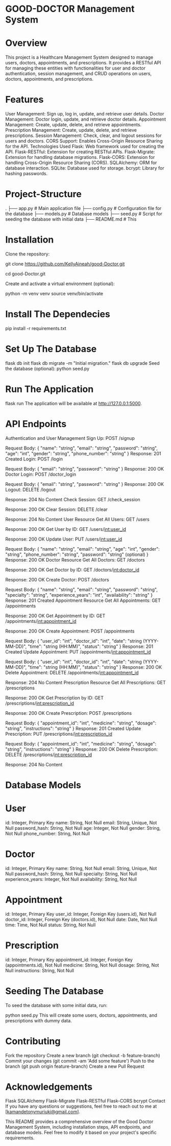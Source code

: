 # GOOD-DOCTOR Management System




# Overview
This project is a Healthcare Management System designed to manage users, doctors, appointments, and prescriptions. It provides a RESTful API for managing these entities with functionalities for user and doctor authentication, session management, and CRUD operations on users, doctors, appointments, and prescriptions.

# Features
User Management: Sign up, log in, update, and retrieve user details.
Doctor Management: Doctor login, update, and retrieve doctor details.
Appointment Management: Create, update, delete, and retrieve appointments.
Prescription Management: Create, update, delete, and retrieve prescriptions.
Session Management: Check, clear, and logout sessions for users and doctors.
CORS Support: Enables Cross-Origin Resource Sharing for the API.
Technologies Used
Flask: Web framework used for creating the API.
Flask-RESTful: Extension for creating RESTful APIs.
Flask-Migrate: Extension for handling database migrations.
Flask-CORS: Extension for handling Cross-Origin Resource Sharing (CORS).
SQLAlchemy: ORM for database interaction.
SQLite: Database used for storage.
bcrypt: Library for hashing passwords.


# Project-Structure
.
├── app.py                  # Main application file
├── config.py               # Configuration file for the database
├── models.py               # Database models
├── seed.py                 # Script for seeding the database with initial data
├── README.md               # This

# Installation
Clone the repository:

git clone https://github.com/KellyAineah/good-Doctor.git

cd good-Doctor.git

Create and activate a virtual environment (optional):

python -m venv venv
source venv/bin/activate  

# Install The Dependecies

pip install -r requirements.txt


# Set Up The Database
flask db init
flask db migrate -m "Initial migration."
flask db upgrade
Seed the database (optional):
python seed.py


# Run The Application

flask run
The application will be available at http://127.0.0.1:5000.

# API Endpoints
Authentication and User Management
Sign Up: POST /signup

Request Body: { "name": "string", "email": "string", "password": "string", "age": "int", "gender": "string", "phone_number": "string" }
Response: 201 Created
Login: POST /login

Request Body: { "email": "string", "password": "string" }
Response: 200 OK
Doctor Login: POST /doctor_login

Request Body: { "email": "string", "password": "string" }
Response: 200 OK
Logout: DELETE /logout

Response: 204 No Content
Check Session: GET /check_session

Response: 200 OK
Clear Session: DELETE /clear

Response: 204 No Content
User Resource
Get All Users: GET /users

Response: 200 OK
Get User by ID: GET /users/<int:user_id>

Response: 200 OK
Update User: PUT /users/<int:user_id>

Request Body: { "name": "string", "email": "string", "age": "int", "gender": "string", "phone_number": "string", "password": "string" (optional) }
Response: 200 OK
Doctor Resource
Get All Doctors: GET /doctors

Response: 200 OK
Get Doctor by ID: GET /doctors/<int:doctor_id>

Response: 200 OK
Create Doctor: POST /doctors

Request Body: { "name": "string", "email": "string", "password": "string", "specialty": "string", "experience_years": "int", "availability": "string" }
Response: 201 Created
Appointment Resource
Get All Appointments: GET /appointments

Response: 200 OK
Get Appointment by ID: GET /appointments/<int:appointment_id>

Response: 200 OK
Create Appointment: POST /appointments

Request Body: { "user_id": "int", "doctor_id": "int", "date": "string (YYYY-MM-DD)", "time": "string (HH:MM)", "status": "string" }
Response: 201 Created
Update Appointment: PUT /appointments/<int:appointment_id>

Request Body: { "user_id": "int", "doctor_id": "int", "date": "string (YYYY-MM-DD)", "time": "string (HH:MM)", "status": "string" }
Response: 200 OK
Delete Appointment: DELETE /appointments/<int:appointment_id>

Response: 204 No Content
Prescription Resource
Get All Prescriptions: GET /prescriptions

Response: 200 OK
Get Prescription by ID: GET /prescriptions/<int:prescription_id>

Response: 200 OK
Create Prescription: POST /prescriptions

Request Body: { "appointment_id": "int", "medicine": "string", "dosage": "string", "instructions": "string" }
Response: 201 Created
Update Prescription: PUT /prescriptions/<int:prescription_id>

Request Body: { "appointment_id": "int", "medicine": "string", "dosage": "string", "instructions": "string" }
Response: 200 OK
Delete Prescription: DELETE /prescriptions/<int:prescription_id>

Response: 204 No Content

# Database Models

# User
id: Integer, Primary Key
name: String, Not Null
email: String, Unique, Not Null
password_hash: String, Not Null
age: Integer, Not Null
gender: String, Not Null
phone_number: String, Not Null

# Doctor
id: Integer, Primary Key
name: String, Not Null
email: String, Unique, Not Null
password_hash: String, Not Null
specialty: String, Not Null
experience_years: Integer, Not Null
availability: String, Not Null

# Appointment
id: Integer, Primary Key
user_id: Integer, Foreign Key (users.id), Not Null
doctor_id: Integer, Foreign Key (doctors.id), Not Null
date: Date, Not Null
time: Time, Not Null
status: String, Not Null

# Prescription
id: Integer, Primary Key
appointment_id: Integer, Foreign Key (appointments.id), Not Null
medicine: String, Not Null
dosage: String, Not Null
instructions: String, Not Null

# Seeding The Database

To seed the database with some initial data, run:

python seed.py
This will create some users, doctors, appointments, and prescriptions with dummy data.

# Contributing
Fork the repository
Create a new branch (git checkout -b feature-branch)
Commit your changes (git commit -am 'Add some feature')
Push to the branch (git push origin feature-branch)
Create a new Pull Request


# Acknowledgements
Flask
SQLAlchemy
Flask-Migrate
Flask-RESTful
Flask-CORS
bcrypt
Contact
If you have any questions or suggestions, feel free to reach out to me at [kamandetonymuriuki@gmail.com].

This README provides a comprehensive overview of the Good Doctor Management System, including installation steps, API endpoints, and database models. Feel free to modify it based on your project's specific requirements.







